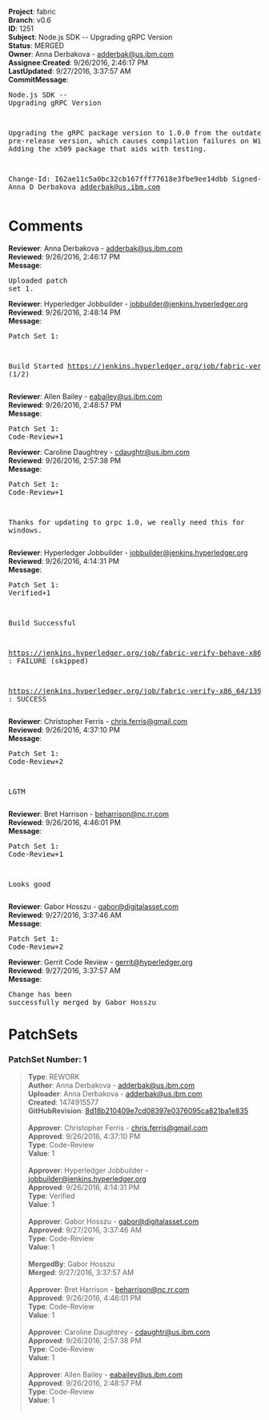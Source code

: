 <strong>Project</strong>: fabric</br><strong>Branch</strong>: v0.6<br><strong>ID</strong>: 1251<br><strong>Subject</strong>: Node.js SDK -- Upgrading gRPC Version<br><strong>Status</strong>: MERGED<br><strong>Owner</strong>: Anna Derbakova - adderbak@us.ibm.com<br><strong>Assignee</strong>:<strong>Created</strong>: 9/26/2016, 2:46:17 PM<br><strong>LastUpdated</strong>: 9/27/2016, 3:37:57 AM<br><strong>CommitMessage</strong>:<br><pre>Node.js SDK -- Upgrading gRPC Version

Upgrading the gRPC package version to 1.0.0 from
the outdated pre-release version, which causes
compilation failures on Windows. Adding the x509
package that aids with testing.

Change-Id: I62ae11c5a0bc32cb167fff77618e3fbe9ee14dbb
Signed-off-by: Anna D Derbakova <adderbak@us.ibm.com>
</pre><h1>Comments</h1><strong>Reviewer</strong>: Anna Derbakova - adderbak@us.ibm.com<br><strong>Reviewed</strong>: 9/26/2016, 2:46:17 PM<br><strong>Message</strong>: <pre>Uploaded patch set 1.</pre><strong>Reviewer</strong>: Hyperledger Jobbuilder - jobbuilder@jenkins.hyperledger.org<br><strong>Reviewed</strong>: 9/26/2016, 2:48:14 PM<br><strong>Message</strong>: <pre>Patch Set 1:

Build Started https://jenkins.hyperledger.org/job/fabric-verify-x86_64/1399/ (1/2)</pre><strong>Reviewer</strong>: Allen Bailey - eabailey@us.ibm.com<br><strong>Reviewed</strong>: 9/26/2016, 2:48:57 PM<br><strong>Message</strong>: <pre>Patch Set 1: Code-Review+1</pre><strong>Reviewer</strong>: Caroline Daughtrey - cdaughtr@us.ibm.com<br><strong>Reviewed</strong>: 9/26/2016, 2:57:38 PM<br><strong>Message</strong>: <pre>Patch Set 1: Code-Review+1

Thanks for updating to grpc 1.0, we really need this for windows.</pre><strong>Reviewer</strong>: Hyperledger Jobbuilder - jobbuilder@jenkins.hyperledger.org<br><strong>Reviewed</strong>: 9/26/2016, 4:14:31 PM<br><strong>Message</strong>: <pre>Patch Set 1: Verified+1

Build Successful 

https://jenkins.hyperledger.org/job/fabric-verify-behave-x86_64/320/ : FAILURE (skipped)

https://jenkins.hyperledger.org/job/fabric-verify-x86_64/1399/ : SUCCESS</pre><strong>Reviewer</strong>: Christopher Ferris - chris.ferris@gmail.com<br><strong>Reviewed</strong>: 9/26/2016, 4:37:10 PM<br><strong>Message</strong>: <pre>Patch Set 1: Code-Review+2

LGTM</pre><strong>Reviewer</strong>: Bret Harrison - beharrison@nc.rr.com<br><strong>Reviewed</strong>: 9/26/2016, 4:46:01 PM<br><strong>Message</strong>: <pre>Patch Set 1: Code-Review+1

Looks good</pre><strong>Reviewer</strong>: Gabor Hosszu - gabor@digitalasset.com<br><strong>Reviewed</strong>: 9/27/2016, 3:37:46 AM<br><strong>Message</strong>: <pre>Patch Set 1: Code-Review+2</pre><strong>Reviewer</strong>: Gerrit Code Review - gerrit@hyperledger.org<br><strong>Reviewed</strong>: 9/27/2016, 3:37:57 AM<br><strong>Message</strong>: <pre>Change has been successfully merged by Gabor Hosszu</pre><h1>PatchSets</h1><h3>PatchSet Number: 1</h3><blockquote><strong>Type</strong>: REWORK<br><strong>Author</strong>: Anna Derbakova - adderbak@us.ibm.com<br><strong>Uploader</strong>: Anna Derbakova - adderbak@us.ibm.com<br><strong>Created</strong>: 1474915577<br><strong>GitHubRevision</strong>: [8d18b210409e7cd08397e0376095ca821ba1e835](https://github.com/hyperledger/fabric/commit/8d18b210409e7cd08397e0376095ca821ba1e835)<br><br><strong>Approver</strong>: Christopher Ferris - chris.ferris@gmail.com<br><strong>Approved</strong>: 9/26/2016, 4:37:10 PM<br><strong>Type</strong>: Code-Review<br><strong>Value</strong>: 1<br><br><strong>Approver</strong>: Hyperledger Jobbuilder - jobbuilder@jenkins.hyperledger.org<br><strong>Approved</strong>: 9/26/2016, 4:14:31 PM<br><strong>Type</strong>: Verified<br><strong>Value</strong>: 1<br><br><strong>Approver</strong>: Gabor Hosszu - gabor@digitalasset.com<br><strong>Approved</strong>: 9/27/2016, 3:37:46 AM<br><strong>Type</strong>: Code-Review<br><strong>Value</strong>: 1<br><br><strong>MergedBy</strong>: Gabor Hosszu<br><strong>Merged</strong>: 9/27/2016, 3:37:57 AM<br><br><strong>Approver</strong>: Bret Harrison - beharrison@nc.rr.com<br><strong>Approved</strong>: 9/26/2016, 4:46:01 PM<br><strong>Type</strong>: Code-Review<br><strong>Value</strong>: 1<br><br><strong>Approver</strong>: Caroline Daughtrey - cdaughtr@us.ibm.com<br><strong>Approved</strong>: 9/26/2016, 2:57:38 PM<br><strong>Type</strong>: Code-Review<br><strong>Value</strong>: 1<br><br><strong>Approver</strong>: Allen Bailey - eabailey@us.ibm.com<br><strong>Approved</strong>: 9/26/2016, 2:48:57 PM<br><strong>Type</strong>: Code-Review<br><strong>Value</strong>: 1<br><br></blockquote>